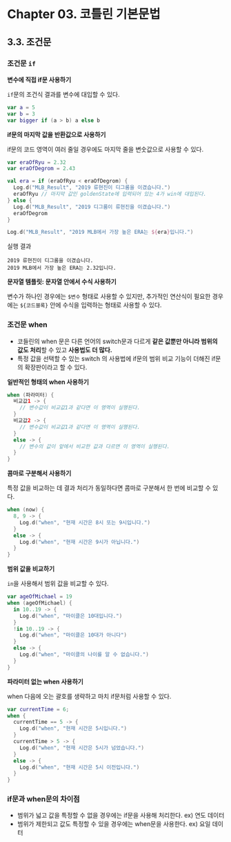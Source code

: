 # Chapter 03. 코틀린 기본문법

## 3.3. 조건문

### 조건문 `if`

**변수에 직접 if문 사용하기**

`if`문의 조건식 결과를 변수에 대입할 수 있다.

```kotlin
var a = 5
var b = 3
var bigger if (a > b) a else b
```

**if문의 마지막 값을 반환값으로 사용하기**

if문의 코드 영역이 여러 줄일 경우에도 마지막 줄을 변숫값으로 사용할 수 있다.

```kotlin
var eraOfRyu = 2.32
var eraOfDegrom = 2.43

val era = if (eraOfRyu < eraOfDegrom) {
  Log.d("MLB_Result", "2019 류현진이 디그룸을 이겼습니다.")
  eraOfRyu // 마지막 값인 goldenState에 입력되어 있는 4가 win에 대입된다.
} else {
  Log.d("MLB_Result", "2019 디그룸이 류현진을 이겼습니다.")
  eraOfDegrom
}

Log.d("MLB_Result", "2019 MLB에서 가장 높은 ERA는 ${era}입니다.")
```

실행 결과

```
2019 류현진이 디그룸을 이겼습니다.
2019 MLB에서 가장 높은 ERA는 2.32입니다.
```

**문자열 템플릿: 문자열 안에서 수식 사용하기**

변수가 하나인 경우에는 `$변수` 형태로 사용할 수 있지만, 추가적인 연산식이 필요한 경우에는 `${코드블록}` 안에 수식을 입력하는 형태로 사용할 수 있다.

### 조건문 when

- 코들린의 when 문은 다른 언어의 switch문과 다르게 **같은 값뿐만 아니라 범위의 값도 처리**할 수 있고 **사용법도 더 많다.** 
- 특정 값을 선택할 수 있는 switch 의 사용법에 if문의 범위 비교 기능이 더해진 if문의 확장판이라고 할 수 있다.

**일반적인 형태의 when 사용하기**

```kotlin
when (파라미터) {
  비교값1 -> {
    // 변수값이 비교값1과 같다면 이 영역이 실행된다.
  }
  비교값2 -> {
    // 변수값이 비교값1과 같다면 이 영역이 실행된다.
  }
  else -> {
    // 변수의 값이 앞에서 비교한 값과 다르면 이 영역이 실행된다.
  }
}
```

**콤마로 구분해서 사용하기**

특정 값을 비교하는 데 결과 처리가 동일하다면 콤마로 구분해서 한 번에 비교할 수 있다.

```kotlin
when (now) {
  8, 9 -> {
    Log.d("when", "현재 시간은 8시 또는 9시입니다.")
  }
  else -> {
    Log.d("when", "현재 시간은 9시가 아닙니다.")
  }
}
```

**범위 값을 비교하기**

`in`을 사용해서 범위 값을 비교할 수 있다.

```kotlin
var ageOfMichael = 19
when (ageOfMichael) {
  in 10..19 -> {
    Log.d("when", "마이클은 10대입니다.")
  }
  !in 10..19 -> {
    Log.d("when", "마이클은 10대가 아니다")
  }
  else -> {
    Log.d("when", "마이클의 나이를 알 수 없습니다.")
  }
}
```

**파라미터 없는 when 사용하기**

when 다음에 오는 괄호를 생략하고 마치 if문처럼 사용할 수 있다.

```kotlin
var currentTime = 6;
when {
  currentTime == 5 -> {
    Log.d("when", "현재 시간은 5시입니다.")
  }
  currentTime > 5 -> {
    Log.d("when", "현재 시간은 5시가 넘었습니다.")
  }
  else -> {
    Log.d("when", "현재 시간은 5시 이전입니다.")
  }
}
```

### if문과 when문의 차이점

- 범위가 넓고 값을 특정할 수 없을 경우에는 if문을 사용해 처리한다.  ex) 연도 데이터
- 범위가 제한되고 값도 특정할 수 있을 경우에는 when문을 사용한다. ex) 요일 데이터

